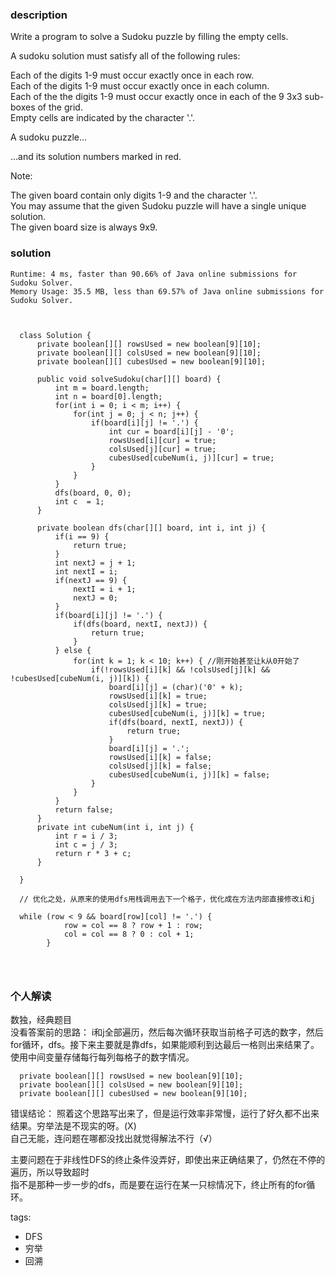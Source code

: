 ### description    
  Write a program to solve a Sudoku puzzle by filling the empty cells.  
    
  A sudoku solution must satisfy all of the following rules:  
    
  Each of the digits 1-9 must occur exactly once in each row.  
  Each of the digits 1-9 must occur exactly once in each column.  
  Each of the the digits 1-9 must occur exactly once in each of the 9 3x3 sub-boxes of the grid.  
  Empty cells are indicated by the character '.'.  
    
    
  A sudoku puzzle...  
    
    
  ...and its solution numbers marked in red.  
    
  Note:  
    
  The given board contain only digits 1-9 and the character '.'.  
  You may assume that the given Sudoku puzzle will have a single unique solution.  
  The given board size is always 9x9.  
### solution    
```    
Runtime: 4 ms, faster than 90.66% of Java online submissions for Sudoku Solver.  
Memory Usage: 35.5 MB, less than 69.57% of Java online submissions for Sudoku Solver.  
  
  
  
  class Solution {  
      private boolean[][] rowsUsed = new boolean[9][10];  
      private boolean[][] colsUsed = new boolean[9][10];  
      private boolean[][] cubesUsed = new boolean[9][10];  
    
      public void solveSudoku(char[][] board) {  
          int m = board.length;  
          int n = board[0].length;  
          for(int i = 0; i < m; i++) {  
              for(int j = 0; j < n; j++) {  
                  if(board[i][j] != '.') {  
                      int cur = board[i][j] - '0';  
                      rowsUsed[i][cur] = true;  
                      colsUsed[j][cur] = true;  
                      cubesUsed[cubeNum(i, j)][cur] = true;  
                  }  
              }  
          }  
          dfs(board, 0, 0);  
          int c  = 1;  
      }  
    
      private boolean dfs(char[][] board, int i, int j) {  
          if(i == 9) {  
              return true;  
          }  
          int nextJ = j + 1;  
          int nextI = i;  
          if(nextJ == 9) {  
              nextI = i + 1;  
              nextJ = 0;  
          }  
          if(board[i][j] != '.') {  
              if(dfs(board, nextI, nextJ)) {  
                  return true;  
              }  
          } else {  
              for(int k = 1; k < 10; k++) { //刚开始甚至让k从0开始了  
                  if(!rowsUsed[i][k] && !colsUsed[j][k] && !cubesUsed[cubeNum(i, j)][k]) {  
                      board[i][j] = (char)('0' + k);  
                      rowsUsed[i][k] = true;  
                      colsUsed[j][k] = true;  
                      cubesUsed[cubeNum(i, j)][k] = true;  
                      if(dfs(board, nextI, nextJ)) {  
                          return true;  
                      }  
                      board[i][j] = '.';  
                      rowsUsed[i][k] = false;  
                      colsUsed[j][k] = false;  
                      cubesUsed[cubeNum(i, j)][k] = false;  
                  }  
              }  
          }  
          return false;  
      }  
      private int cubeNum(int i, int j) {  
          int r = i / 3;  
          int c = j / 3;  
          return r * 3 + c;  
      }  
        
  }  
    
  // 优化之处，从原来的使用dfs用栈调用去下一个格子，优化成在方法内部直接修改i和j  
    
  while (row < 9 && board[row][col] != '.') {  
            row = col == 8 ? row + 1 : row;  
            col = col == 8 ? 0 : col + 1;  
        }  
          
          
    
```    
    
### 个人解读    
  数独，经典题目  
  没看答案前的思路： i和j全部遍历，然后每次循环获取当前格子可选的数字，然后for循环，dfs。接下来主要就是靠dfs，如果能顺利到达最后一格则出来结果了。  
  使用中间变量存储每行每列每格子的数字情况。  
 ```  
   private boolean[][] rowsUsed = new boolean[9][10];  
   private boolean[][] colsUsed = new boolean[9][10];  
   private boolean[][] cubesUsed = new boolean[9][10];  
 ```  
  
错误结论： 照着这个思路写出来了，但是运行效率非常慢，运行了好久都不出来结果。穷举法是不现实的呀。(X)  
           自己无能，连问题在哪都没找出就觉得解法不行（√）  
    
  主要问题在于非线性DFS的终止条件没弄好，即使出来正确结果了，仍然在不停的遍历，所以导致超时  
  指不是那种一步一步的dfs，而是要在运行在某一只棕情况下，终止所有的for循环。  
    
tags:    
  -  DFS  
  -  穷举  
  -  回溯  
